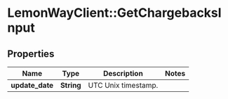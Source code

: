 # LemonWayClient::GetChargebacksInput

## Properties
Name | Type | Description | Notes
------------ | ------------- | ------------- | -------------
**update_date** | **String** | UTC Unix timestamp. | 


